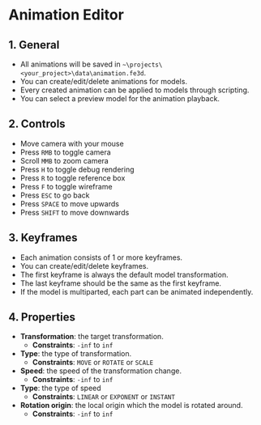 # Animation Editor

## 1. General

- All animations will be saved in `~\projects\<your_project>\data\animation.fe3d`.
- You can create/edit/delete animations for models.
- Every created animation can be applied to models through scripting.
- You can select a preview model for the animation playback.

## 2. Controls

- Move camera with your mouse
- Press `RMB` to toggle camera
- Scroll `MMB` to zoom camera
- Press `H` to toggle debug rendering
- Press `R` to toggle reference box
- Press `F` to toggle wireframe
- Press `ESC` to go back
- Press `SPACE` to move upwards
- Press `SHIFT` to move downwards

## 3. Keyframes

- Each animation consists of 1 or more keyframes.
- You can create/edit/delete keyframes.
- The first keyframe is always the default model transformation.
- The last keyframe should be the same as the first keyframe.
- If the model is multiparted, each part can be animated independently.

## 4. Properties

- **Transformation**: the target transformation.
  - **Constraints**: `-inf` to `inf`
- **Type**: the type of transformation.
  - **Constraints**: `MOVE` or `ROTATE` or `SCALE`
- **Speed**: the speed of the transformation change.
  - **Constraints**: `-inf` to `inf`
- **Type**: the type of speed
  - **Constraints**: `LINEAR` or `EXPONENT` or `INSTANT`
- **Rotation origin**: the local origin which the model is rotated around.
  - **Constraints**: `-inf` to `inf`
